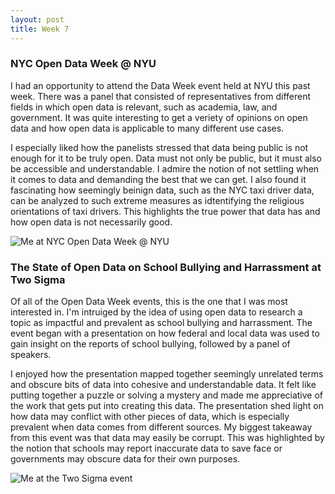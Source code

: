 ```yaml
---
layout: post
title: Week 7
---
```


### NYC Open Data Week @ NYU
I had an opportunity to attend the Data Week event held at NYU this past week. There was a panel that consisted of representatives from different fields in which open data is relevant, such as academia, law, and government. It was quite interesting to get a veriety of opinions on open data and how open data is applicable to many different use cases.

I especially liked how the panelists stressed that data being public is not enough for it to be truly open. Data must not only be public, but it must also be accessible and understandable. I admire the notion of not settling when it comes to data and demanding the best that we can get. I also found it fascinating how seemingly beinign data, such as the NYC taxi driver data, can be analyzed to such extreme measures as idtentifying the religious orientations of taxi drivers. This highlights the true power that data has and how open data is not necessarily good.

![Me at NYC Open Data Week @ NYU](https://lh3.googleusercontent.com/jlMfml7Nnr99mLUV5Tssuj7r-u7qXUWi1KHZMqkX2-MwymuNjRmam16bYFIvsQoKn368vcDRXMWpFbSVbxx072vW9SHk2MNT-hkXoOsfyWxy7XpnakQOzROdfRn--6BJIpQbTDyWdpgDxkU-gpt6wdjoz-Vj2Yj_7kBR8efqRJJZuKnH9ytzXr762OGmZQcBcYKvJoVBP0LW1sblj8u5kdRHQTzgQn26bL17ppt3eHopIdRSKdVoBZ0U0TgZwVzfNBEdt9Vmf9LrzEeo6Z12-_DvskHt095GJvuK0bNGSIvPTAKuZwgdjKjv3hGZvhvfsIbzMLyP5LYInVbi6RPxUPLdz0vm7O-6k22wc7hkq-Flw2alUVncvoyP-27LyvDH64Gb4Zl8SWMJN7RR89Xfrea-UAEVNx5-sEhY-lgHRRpC1kOJkNJPKoZCbou6IyCteuhplVi9NItg_U0SM3yxcZx-zfW_SkfuU-srUe40Ses5jraZNeUNd4dDXlrvMertLBQXIM_EcV1zQcW5XXuq29PIQN6XJx6NH9oiKazKhwSkMGkF5A4Be8tdkT44AFCLwcqZE1Nwz_LnDKtU4KruIm7TkJQpwASZrBFR7Dk=w697-h929-no)

### The State of Open Data on School Bullying and Harrassment at Two Sigma
Of all of the Open Data Week events, this is the one that I was most interested in. I'm intruiged by the idea of using open data to research a topic as impactful and prevalent as school bullying and harrassment. The event began with a presentation on how federal and local data was used to gain insight on the reports of school bullying, followed by a panel of speakers.

I enjoyed how the presentation mapped together seemingly unrelated terms and obscure bits of data into cohesive and understandable data. It felt like putting together a puzzle or solving a mystery and made me appreciative of the work that gets put into creating this data. The presentation shed light on how data may conflict with other pieces of data, which is especially prevalent when data comes from different sources. My biggest takeaway from this event was that data may easily be corrupt. This was highlighted by the notion that schools may report inaccurate data to save face or governments may obscure data for their own purposes.  

![Me at the Two Sigma event](https://lh3.googleusercontent.com/g_PQ4brGoJ6iqtLlX4SgnDyG7D9eZLAusOVLLB1HzgsJFSLBFFL2gHTLIMkxrrt72RcDYGrf4iAf7a8WwVviVB4jk6qdJ0LYDk8jhVSfc8pqEuwWZ40t-XGr3ZWXo2G8Z6Xf93MP7CvGFx8xPOBIH3fBQzP_xxo3qu9ZLdEAy21nUo2s9yIYNaQBNYxa8nP27791BqVMibRfm2x9iZ6NY6nmMv2BRGdAs42tyYsg5CJTvK6_6FqEcRNekKHbfHcVbIkRP0kMBW6wJwU7xWk1rcsk2jKWNadKLWnG9bBBkWS9d52sGDwoU6XXS50ghWwcMw_1JeJNMMBlp6DJu3aeRcF_8j2MnLcbO7lhNEfh5GsnAXP639jzWm8Srw6E-yrKIUDdaiv8RaeDxj6SU6XkbcSERWh90DME6s_frdxhsY4_d2xdUYBLdHa4bYh1A39C6CiMoEPqb5_09cymi6v7w6wlqeaypaU_YdOTD7AMNVX39dfaQq7YIfgjgHfE5wQCrvfaVYbYrKGNic598vHbMB7VWGrPKHbM_pOxz_aK5HuGGGHXonG-stjXyAREP2tO5-b0Z3_3g55EEE8wptBFumriecvbyIHHgh9wPf8=w697-h929-no)
